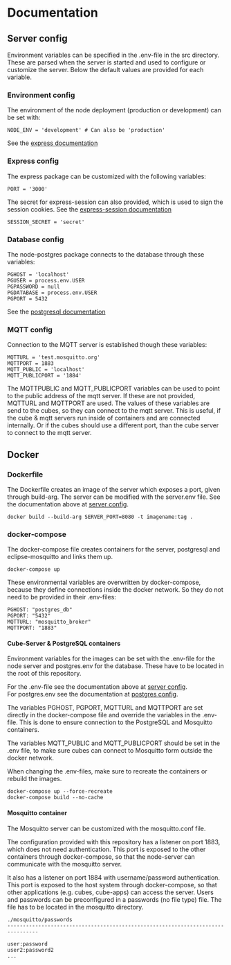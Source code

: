 
# Documentation

## Server config

Environment variables can be specified in the .env-file in the src directory.
These are parsed when the server is started and used to configure or customize the server. Below the default values are provided for each variable.

### Environment config

The environment of the node deployment (production or development) can be set with:

```text
NODE_ENV = 'development' # Can also be 'production'
```

See the [express documentation](http://expressjs.com/en/advanced/best-practice-performance.html#set-node_env-to-production)

### Express config

The express package can be customized with the following variables:

```text
PORT = '3000'
```

The secret for express-session can also provided, which is used to sign the
session cookies. See the [express-session documentation](https://github.com/expressjs/session#readme)

```text
SESSION_SECRET = 'secret'
```

### Database config

The node-postgres package connects to the database through these variables:

```text
PGHOST = 'localhost'
PGUSER = process.env.USER
PGPASSWORD = null
PGDATABASE = process.env.USER
PGPORT = 5432
```

See the [postgresql documentation](https://www.postgresql.org/docs/9.1/libpq-envars.html)

### MQTT config

Connection to the MQTT server is established though these variables:

```text
MQTTURL = 'test.mosquitto.org'
MQTTPORT = 1883
MQTT_PUBLIC = 'localhost'
MQTT_PUBLICPORT = '1884'
```

The MQTTPUBLIC and MQTT_PUBLICPORT variables can be used to point to the public
address of the mqtt server. If these are not provided, MQTTURL and MQTTPORT are used.
The values of these variables are send to the cubes, so they can connect to the mqtt server.
This is useful, if the cube & mqtt servers run inside of containers and are connected internally.
Or if the cubes should use a different port, than the cube server to connect to the mqtt server.

## Docker

### Dockerfile

The Dockerfile creates an image of the server which exposes a port, given through
build-arg.
The server can be modified with the server.env file. See the documentation above at [server config](#server-config).

```text
docker build --build-arg SERVER_PORT=8080 -t imagename:tag .
```

### docker-compose

The docker-compose file creates containers for the server, postgresql and eclipse-mosquitto and links them up.

```text
docker-compose up
```

These environmental variables are overwritten by docker-compose, because they define connections inside the docker network. So they do not need to be provided in their .env-files:

```text
PGHOST: "postgres_db"
PGPORT: "5432"
MQTTURL: "mosquitto_broker"
MQTTPORT: "1883"
```

#### Cube-Server & PostgreSQL containers

Environment variables for the images can be set with the .env-file for the node server
and postgres.env for the database. These have to be located in the root of this repository.

For the .env-file see the documentation above at [server config](#server-config).  
For postgres.env see the documentation at [postgres config](https://github.com/docker-library/docs/blob/master/postgres/README.md#environment-variables).

The variables PGHOST, PGPORT, MQTTURL and MQTTPORT are set directly in the docker-compose file and
override the variables in the .env-file. This is done to ensure connection to
the PostgreSQL and Mosquitto containers.

The variables MQTT_PUBLIC and MQTT_PUBLICPORT should be set in the .env file, to make
sure cubes can connect to Mosquitto form outside the docker network.

When changing the .env-files, make sure to recreate the containers or rebuild the
images.

```text
docker-compose up --force-recreate
docker-compose build --no-cache
```

#### Mosquitto container
The Mosquitto server can be customized with the mosquitto.conf file.

The configuration provided with this repository has a listener on port 1883,
which does not need authentication. This port is exposed to the other containers
through docker-compose, so that the node-server can communicate with the mosquitto server.

It also has a listener on port 1884 with username/password authentication.
This port is exposed to the host system through docker-compose, so that other applications
(e.g. cubes, cube-apps) can access the server. Users and passwords can be
preconfigured in a passwords (no file type) file.
The file has to be located in the mosquitto directory.

```text
./mosquitto/passwords
--------------------------------------------------------------------------------

user:password
user2:password2
...

```
